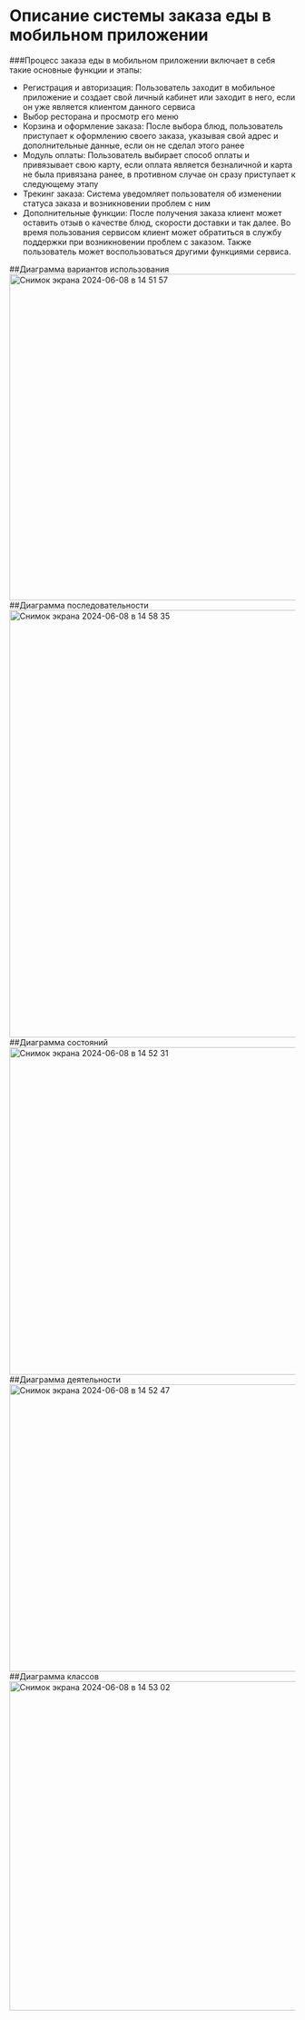 # Описание системы заказа еды в мобильном приложении
###Процесс заказа еды в мобильном приложении включает в себя такие основные функции и этапы:
- Регистрация и авторизация: Пользователь заходит в мобильное приложение и создает свой личный кабинет или заходит в него, если он уже является клиентом данного сервиса
- Выбор ресторана и просмотр его меню
- Корзина и оформление заказа: После выбора блюд, пользователь приступает к оформлению своего заказа, указывая свой адрес и дополнительные данные, если он не сделал этого ранее
- Модуль оплаты: Пользователь выбирает способ оплаты и привязывает свою карту, если оплата является безналичной и карта не была привязана ранее, в противном случае он сразу приступает к следующему этапу
- Трекинг заказа: Система уведомляет пользователя об изменении статуса заказа и возникновении проблем с ним
- Дополнительные функции: После получения заказа клиент может оставить отзыв о качестве блюд, скорости доставки и так далее. Во время пользования сервисом клиент может обратиться в службу поддержки при возникновении проблем с заказом. Также пользователь может воспользоваться другими функциями сервиса.

##Диаграмма вариантов использования
<img width="575" alt="Снимок экрана 2024-06-08 в 14 51 57" src="https://github.com/namesonic777/TZ3/assets/167525854/862fcd3a-631e-41ae-99cd-e4c20028e878">
##Диаграмма последовательности
<img width="753" alt="Снимок экрана 2024-06-08 в 14 58 35" src="https://github.com/namesonic777/TZ3/assets/167525854/7f0f54ab-1853-4bff-a0ab-378e5d6f855a">
##Диаграмма состояний
<img width="577" alt="Снимок экрана 2024-06-08 в 14 52 31" src="https://github.com/namesonic777/TZ3/assets/167525854/e62ba788-9da9-4fef-9768-efe15ba9d318">
##Диаграмма деятельности
<img width="506" alt="Снимок экрана 2024-06-08 в 14 52 47" src="https://github.com/namesonic777/TZ3/assets/167525854/8b061a0e-9a40-4857-8d55-34939872893e">
##Диаграмма классов
<img width="580" alt="Снимок экрана 2024-06-08 в 14 53 02" src="https://github.com/namesonic777/TZ3/assets/167525854/94130769-9340-45fd-a021-70227f30976a">



